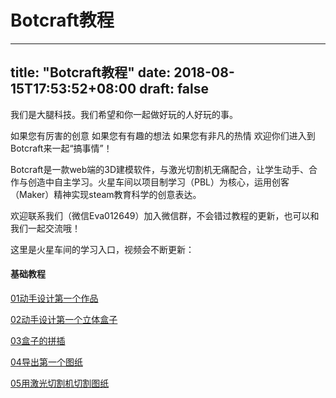 # Botcraft教程

---
title: "Botcraft教程"
date: 2018-08-15T17:53:52+08:00
draft: false
---

我们是大腿科技。我们希望和你一起做好玩的人好玩的事。

如果您有厉害的创意
如果您有有趣的想法
如果您有非凡的热情
欢迎你们进入到Botcraft来一起“搞事情”！

Botcraft是一款web端的3D建模软件，与激光切割机无痛配合，让学生动手、合作与创造中自主学习。火星车间以项目制学习（PBL）为核心，运用创客（Maker）精神实现steam教育科学的创意表达。

欢迎联系我们（微信Eva012649）加入微信群，不会错过教程的更新，也可以和我们一起交流哦！

这里是火星车间的学习入口，视频会不断更新：
#### 基础教程

[01动手设计第一个作品](tutorials/tutorial1/)

[02动手设计第一个立体盒子](tutorials/tutorial2/)

[03盒子的拼插](tutorials/tutorial3/)

[04导出第一个图纸](tutorials/tutorial4/)

[05用激光切割机切割图纸](tutorials/tutorial5/)
